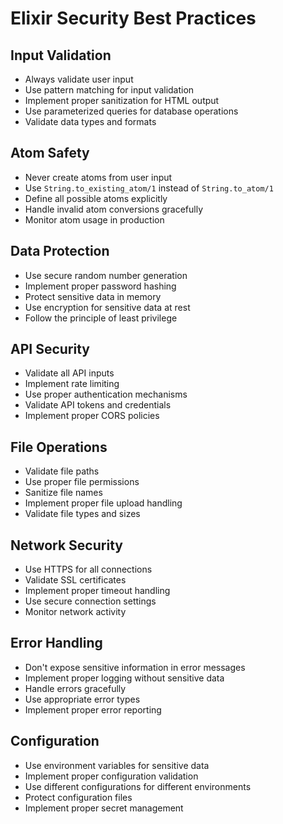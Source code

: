 # Elixir Security Best Practices

## Input Validation
- Always validate user input
- Use pattern matching for input validation
- Implement proper sanitization for HTML output
- Use parameterized queries for database operations
- Validate data types and formats

## Atom Safety
- Never create atoms from user input
- Use `String.to_existing_atom/1` instead of `String.to_atom/1`
- Define all possible atoms explicitly
- Handle invalid atom conversions gracefully
- Monitor atom usage in production

## Data Protection
- Use secure random number generation
- Implement proper password hashing
- Protect sensitive data in memory
- Use encryption for sensitive data at rest
- Follow the principle of least privilege

## API Security
- Validate all API inputs
- Implement rate limiting
- Use proper authentication mechanisms
- Validate API tokens and credentials
- Implement proper CORS policies

## File Operations
- Validate file paths
- Use proper file permissions
- Sanitize file names
- Implement proper file upload handling
- Validate file types and sizes

## Network Security
- Use HTTPS for all connections
- Validate SSL certificates
- Implement proper timeout handling
- Use secure connection settings
- Monitor network activity

## Error Handling
- Don't expose sensitive information in error messages
- Implement proper logging without sensitive data
- Handle errors gracefully
- Use appropriate error types
- Implement proper error reporting

## Configuration
- Use environment variables for sensitive data
- Implement proper configuration validation
- Use different configurations for different environments
- Protect configuration files
- Implement proper secret management 